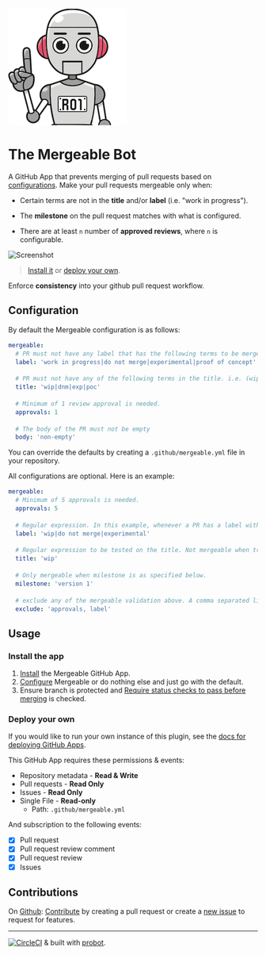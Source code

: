 
![icon](mergeable.png)
# The Mergeable Bot
A GitHub App that prevents merging of pull requests based on [configurations](#configuration). Make your pull requests mergeable only when:

- Certain terms are not in the **title** and/or **label** (i.e. "work in progress").

- The **milestone** on the pull request matches with what is configured.

- There are at least `n` number of **approved reviews**, where `n` is configurable.

![Screenshot](https://raw.githubusercontent.com/jusx/mergeable/5d9c9cab357b12b84af62044ac46648d9fca84c4/screenshot.gif)
> [Install it](https://github.com/apps/mergeable) or [deploy your own](#deploy-your-own).

Enforce **consistency** into your github pull request workflow.

## Configuration
By default the Mergeable configuration is as follows:

```yml
mergeable:
  # PR must not have any label that has the following terms to be mergeable
  label: 'work in progress|do not merge|experimental|proof of concept'

  # PR must not have any of the following terms in the title. i.e. (wip) My PR Title
  title: 'wip|dnm|exp|poc'

  # Minimum of 1 review approval is needed.
  approvals: 1
  
  # The body of the PR must not be empty
  body: 'non-empty'
```

You can override the defaults by creating a `.github/mergeable.yml` file in your repository.

All configurations are optional. Here is an example:

```yml
mergeable:
  # Minimum of 5 approvals is needed.
  approvals: 5

  # Regular expression. In this example, whenever a PR has a label with the words wip, do not merge or experimental it will not be mergeable
  label: 'wip|do not merge|experimental'

  # Regular expression to be tested on the title. Not mergeable when true.  
  title: 'wip'

  # Only mergeable when milestone is as specified below.
  milestone: 'version 1'

  # exclude any of the mergeable validation above. A comma separated list. For example, the following will exclude validations for approvals and label.
  exclude: 'approvals, label'
```

## Usage

### Install the app
1. [Install](https://github.com/apps/mergeable) the Mergeable GitHub App.
2. [Configure](#configuration) Mergeable or do nothing else and just go with the default.
3. Ensure branch is protected and [Require status checks to pass before merging](https://help.github.com/articles/enabling-required-status-checks/) is checked.

### Deploy your own

If you would like to run your own instance of this plugin, see the [docs for deploying GitHub Apps](https://github.com/probot/probot/blob/master/docs/deployment.md).

This GitHub App requires these permissions & events:

- Repository metadata - **Read & Write**
- Pull requests - **Read Only**
- Issues - **Read Only**
- Single File - **Read-only**
  - Path: `.github/mergeable.yml`

And subscription to the following events:
- [x] Pull request
- [x] Pull request review comment
- [x] Pull request review
- [x] Issues

## Contributions
On [Github](https://github.com/jusx/mergeable): [Contribute](https://github.com/jusx/mergeable/blob/master/CONTRIBUTING.md) by creating a pull request or create a [new issue](https://github.com/jusx/mergeable/issues) to request for features.

---
[![CircleCI](https://circleci.com/gh/jusx/mergeable.svg?style=shield)](https://circleci.com/gh/jusx/mergeable) & built with [probot](https://github.com/probot/probot).
